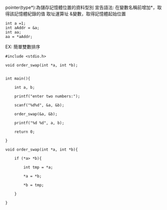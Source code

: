pointer(type*):為儲存記憶體位置的資料型別
宣告語法:
	在變數名稱前增加*，取得該記憶體紀錄的值
取址運算址
	&變數，取得記憶體起始位置

```
int a =1;
int aAddr = &a;
int aa;
aa = *aAddr; 

```


EX:
簡單雙數排序
```
#include <stdio.h>

void order_swap(int *a, int *b);


int main(){

    int a, b;

    printf("enter two numbers:");

    scanf("%d%d", &a, &b);

    order_swap(&a, &b);

    printf("%d %d", a, b);

    return 0;

}

void order_swap(int *a, int *b){

    if (*a> *b){

        int tmp = *a;

        *a = *b;

        *b = tmp;

    }

}
```